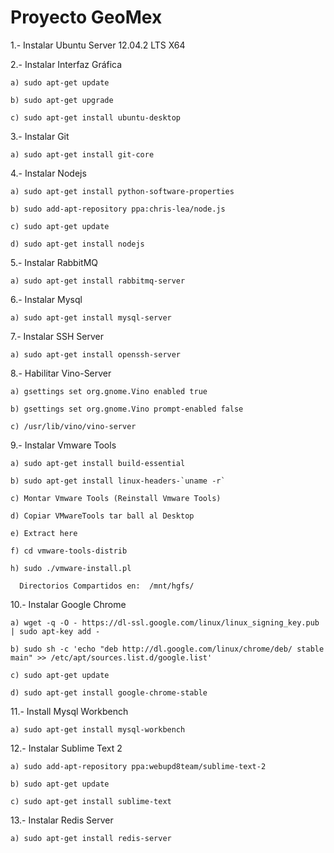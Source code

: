 Proyecto GeoMex
======

1.- Instalar Ubuntu Server 12.04.2 LTS X64

2.- Instalar Interfaz Gráfica
  
    a) sudo apt-get update
  
    b) sudo apt-get upgrade
  
    c) sudo apt-get install ubuntu-desktop
    
3.- Instalar Git

    a) sudo apt-get install git-core

4.- Instalar Nodejs
	
    a) sudo apt-get install python-software-properties
	
    b) sudo add-apt-repository ppa:chris-lea/node.js
	
    c) sudo apt-get update
	
    d) sudo apt-get install nodejs

5.- Instalar RabbitMQ
	
    a) sudo apt-get install rabbitmq-server

6.- Instalar Mysql
	
    a) sudo apt-get install mysql-server

7.- Instalar SSH Server
	
    a) sudo apt-get install openssh-server

8.- Habilitar Vino-Server
	
    a) gsettings set org.gnome.Vino enabled true
	
    b) gsettings set org.gnome.Vino prompt-enabled false
	
    c) /usr/lib/vino/vino-server
  
9.- Instalar Vmware Tools

    a) sudo apt-get install build-essential
	
    b) sudo apt-get install linux-headers-`uname -r`
	
    c) Montar Vmware Tools (Reinstall Vmware Tools)
	
    d) Copiar VMwareTools tar ball al Desktop
	
    e) Extract here
	
    f) cd vmware-tools-distrib
	
    h) sudo ./vmware-install.pl

	  Directorios Compartidos en:  /mnt/hgfs/ 

10.- Instalar Google Chrome
	
    a) wget -q -O - https://dl-ssl.google.com/linux/linux_signing_key.pub | sudo apt-key add -
	
    b) sudo sh -c 'echo "deb http://dl.google.com/linux/chrome/deb/ stable main" >> /etc/apt/sources.list.d/google.list'
	
    c) sudo apt-get update
	
    d) sudo apt-get install google-chrome-stable

11.- Install Mysql Workbench
	
    a) sudo apt-get install mysql-workbench


12.- Instalar Sublime Text 2
	
    a) sudo add-apt-repository ppa:webupd8team/sublime-text-2
	
    b) sudo apt-get update
	
    c) sudo apt-get install sublime-text
    
   
13.- Instalar Redis Server

    a) sudo apt-get install redis-server
    
